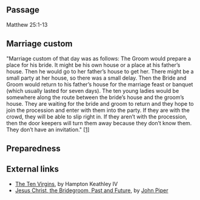 ## Passage

Matthew 25:1-13

## Marriage custom

"Marriage custom of that day was as follows: The Groom would
prepare a place for his bride. It might be his own house or a place
at his father’s house. Then he would go to her father’s house to
get her. There might be a small party at her house, so there was a
small delay. Then the Bride and Groom would return to his father’s
house for the marriage feast or banquet (which usually lasted for
seven days). The ten young ladies would be somewhere along the
route between the bride’s house and the groom’s house. They are
waiting for the bride and groom to return and they hope to join the
procession and enter with them into the party. If they are with the
crowd, they will be able to slip right in. If they aren’t with the
procession, then the door keepers will turn them away because they
don’t know them. They don’t have an invitation."
[[1]](http://bible.org/page.asp?page_id=2277)

## Preparedness

## External links

-   [The Ten Virgins](http://bible.org/seriespage/ten-virgins), by
    Hampton Keathley IV
-   [Jesus Christ, the Bridegroom, Past and Future](http://www.desiringgod.org/ResourceLibrary/Sermons/ByDate/2004/169_Jesus_Christ_the_Bridegroom_Past_and_Future/),
    by [John Piper](John_Piper "John Piper")



